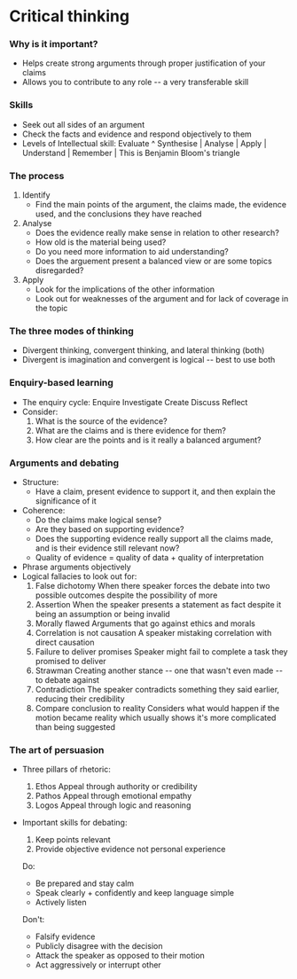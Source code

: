 # Critical thinking

### Why is it important?
* Helps create strong arguments through proper justification of your claims
* Allows you to contribute to any role -- a very transferable skill

### Skills
* Seek out all sides of an argument
* Check the facts and evidence and respond objectively to them
* Levels of Intellectual skill:
    Evaluate   ^
    Synthesise |
    Analyse    |
    Apply      |
    Understand |
    Remember   | 
This is Benjamin Bloom's triangle

### The process
1. Identify
    * Find the main points of the argument, the claims made, the evidence used, and the conclusions they have reached
2. Analyse
    * Does the evidence really make sense in relation to other research?
    * How old is the material being used?
    * Do you need more information to aid understanding?
    * Does the arguement present a balanced view or are some topics disregarded?
3. Apply
    * Look for the implications of the other information 
    * Look out for weaknesses of the argument and for lack of coverage in the topic

### The three modes of thinking
* Divergent thinking, convergent thinking, and lateral thinking (both)
* Divergent is imagination and convergent is logical -- best to use both

### Enquiry-based learning
* The enquiry cycle:
    Enquire
    Investigate
    Create
    Discuss
    Reflect
* Consider:
    1. What is the source of the evidence?
    2. What are the claims and is there evidence for them?
    3. How clear are the points and is it really a balanced argument?

### Arguments and debating
* Structure:
    * Have a claim, present evidence to support it, and then explain the significance of it
* Coherence:
    * Do the claims make logical sense?
    * Are they based on supporting evidence?
    * Does the supporting evidence really support all the claims made, and is their evidence still relevant now?
    * Quality of evidence = quality of data + quality of interpretation
* Phrase arguments objectively
* Logical fallacies to look out for:
    1. False dichotomy
        When there speaker forces the debate into two possible outcomes despite the possibility of more
    2. Assertion
        When the speaker presents a statement as fact despite it being an assumption or being invalid
    3. Morally flawed
        Arguments that go against ethics and morals
    4. Correlation is not causation
        A speaker mistaking correlation with direct causation
    5. Failure to deliver promises
        Speaker might fail to complete a task they promised to deliver
    6. Strawman
        Creating another stance -- one that wasn't even made -- to debate against
    7. Contradiction
        The speaker contradicts something they said earlier, reducing their credibility
    8. Compare conclusion to reality
        Considers what would happen if the motion became reality
        which usually shows it's more complicated than being suggested

### The art of persuasion
* Three pillars of rhetoric:
    1. Ethos
        Appeal through authority or credibility
    2. Pathos
        Appeal through emotional empathy
    3. Logos
        Appeal through logic and reasoning

* Important skills for debating:
    1. Keep points relevant
    2. Provide objective evidence not personal experience

    Do:
    * Be prepared and stay calm
    * Speak clearly + confidently and keep language simple
    * Actively listen

    Don't:
    * Falsify evidence
    * Publicly disagree with the decision
    * Attack the speaker as opposed to their motion
    * Act aggressively or interrupt other


